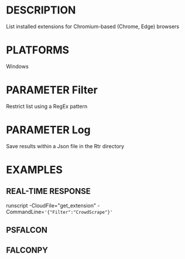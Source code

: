 # DESCRIPTION
List installed extensions for Chromium-based (Chrome, Edge) browsers

# PLATFORMS
Windows

# PARAMETER Filter
Restrict list using a RegEx pattern

# PARAMETER Log
Save results within a Json file in the Rtr directory

# EXAMPLES

## REAL-TIME RESPONSE
runscript -CloudFile="get_extension" -CommandLine=```'{"Filter":"CrowdScrape"}'```

## PSFALCON

## FALCONPY

